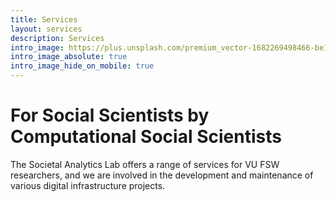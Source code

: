```yaml
---
title: Services
layout: services
description: Services
intro_image: https://plus.unsplash.com/premium_vector-1682269498466-be10e63aaa8a?q=80&w=1966&auto=format&fit=crop&ixlib=rb-4.0.3&ixid=M3wxMjA3fDB8MHxwaG90by1wYWdlfHx8fGVufDB8fHx8fA%3D%3D
intro_image_absolute: true
intro_image_hide_on_mobile: true
---
```


# For Social Scientists by Computational Social Scientists

The Societal Analytics Lab offers a range of services for VU FSW researchers, and we are involved in the development and maintenance of various digital infrastructure projects.